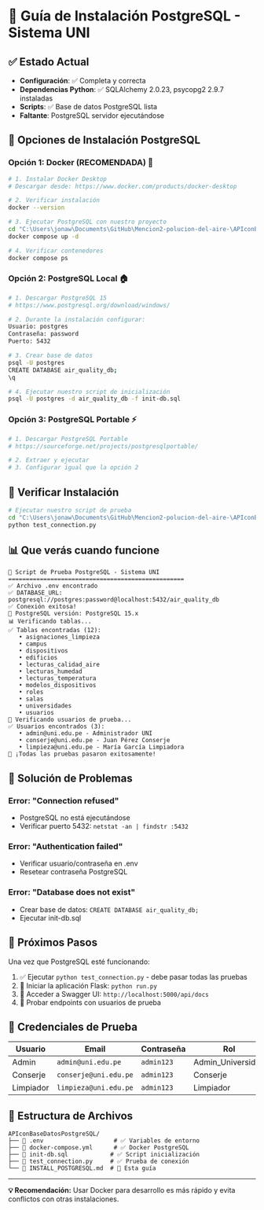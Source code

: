 # 🚀 Guía de Instalación PostgreSQL - Sistema UNI

## ✅ Estado Actual
- **Configuración**: ✅ Completa y correcta
- **Dependencias Python**: ✅ SQLAlchemy 2.0.23, psycopg2 2.9.7 instaladas
- **Scripts**: ✅ Base de datos PostgreSQL lista
- **Faltante**: PostgreSQL servidor ejecutándose

## 🐘 Opciones de Instalación PostgreSQL

### Opción 1: Docker (RECOMENDADA) 🐳

```bash
# 1. Instalar Docker Desktop
# Descargar desde: https://www.docker.com/products/docker-desktop

# 2. Verificar instalación
docker --version

# 3. Ejecutar PostgreSQL con nuestro proyecto
cd "C:\Users\jonaw\Documents\GitHub\Mencion2-polucion-del-aire-\APIconBaseDatosPostgreSQL"
docker compose up -d

# 4. Verificar contenedores
docker compose ps
```

### Opción 2: PostgreSQL Local 🏠

```bash
# 1. Descargar PostgreSQL 15
# https://www.postgresql.org/download/windows/

# 2. Durante la instalación configurar:
Usuario: postgres
Contraseña: password
Puerto: 5432

# 3. Crear base de datos
psql -U postgres
CREATE DATABASE air_quality_db;
\q

# 4. Ejecutar nuestro script de inicialización
psql -U postgres -d air_quality_db -f init-db.sql
```

### Opción 3: PostgreSQL Portable ⚡

```bash
# 1. Descargar PostgreSQL Portable
# https://sourceforge.net/projects/postgresqlportable/

# 2. Extraer y ejecutar
# 3. Configurar igual que la opción 2
```

## 🧪 Verificar Instalación

```bash
# Ejecutar nuestro script de prueba
cd "C:\Users\jonaw\Documents\GitHub\Mencion2-polucion-del-aire-\APIconBaseDatosPostgreSQL"
python test_connection.py
```

## 📊 Que verás cuando funcione

```
🚀 Script de Prueba PostgreSQL - Sistema UNI
==================================================
✅ Archivo .env encontrado
✅ DATABASE_URL: postgresql://postgres:password@localhost:5432/air_quality_db
✅ Conexión exitosa!
🐘 PostgreSQL versión: PostgreSQL 15.x
📊 Verificando tablas...
✅ Tablas encontradas (12):
   • asignaciones_limpieza
   • campus
   • dispositivos
   • edificios
   • lecturas_calidad_aire
   • lecturas_humedad
   • lecturas_temperatura
   • modelos_dispositivos
   • roles
   • salas
   • universidades
   • usuarios
👥 Verificando usuarios de prueba...
✅ Usuarios encontrados (3):
   • admin@uni.edu.pe - Administrador UNI
   • conserje@uni.edu.pe - Juan Pérez Conserje
   • limpieza@uni.edu.pe - María García Limpiadora
🎉 ¡Todas las pruebas pasaron exitosamente!
```

## 🔧 Solución de Problemas

### Error: "Connection refused"
- PostgreSQL no está ejecutándose
- Verificar puerto 5432: `netstat -an | findstr :5432`

### Error: "Authentication failed"
- Verificar usuario/contraseña en .env
- Resetear contraseña PostgreSQL

### Error: "Database does not exist"
- Crear base de datos: `CREATE DATABASE air_quality_db;`
- Ejecutar init-db.sql

## 🎯 Próximos Pasos

Una vez que PostgreSQL esté funcionando:

1. ✅ Ejecutar `python test_connection.py` - debe pasar todas las pruebas
2. 🚀 Iniciar la aplicación Flask: `python run.py`
3. 📖 Acceder a Swagger UI: `http://localhost:5000/api/docs`
4. 🧪 Probar endpoints con usuarios de prueba

## 🔑 Credenciales de Prueba

| Usuario | Email | Contraseña | Rol |
|---------|-------|------------|-----|
| Admin | `admin@uni.edu.pe` | `admin123` | Admin_Universidad |
| Conserje | `conserje@uni.edu.pe` | `admin123` | Conserje |
| Limpiador | `limpieza@uni.edu.pe` | `admin123` | Limpiador |

## 📁 Estructura de Archivos

```
APIconBaseDatosPostgreSQL/
├── 📄 .env                    # ✅ Variables de entorno
├── 📄 docker-compose.yml      # ✅ Docker PostgreSQL
├── 📄 init-db.sql            # ✅ Script inicialización
├── 📄 test_connection.py     # ✅ Prueba de conexión
└── 📄 INSTALL_POSTGRESQL.md  # 📖 Esta guía
```

---
**💡 Recomendación:** Usar Docker para desarrollo es más rápido y evita conflictos con otras instalaciones.